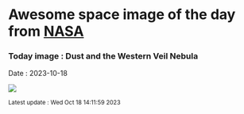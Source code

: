 
# Awesome space image of the day from [NASA](https://api.nasa.gov/)

### Today image : Dust and the Western Veil Nebula
Date : 2023-10-18

![](https://apod.nasa.gov/apod/image/2310/WesternVeil_Wu_960.jpg)

<small>Latest update : Wed Oct 18 14:11:59 2023</small>
        